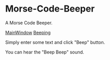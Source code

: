 # Morse-Code-Beeper
A Morse Code Beeper.

[MainWindow](MainWindow.JPG)
[Beeping](Beeping.JPG)

Simply enter some text and click "Beep" button.

You can hear the "Beep Beep" sound.
